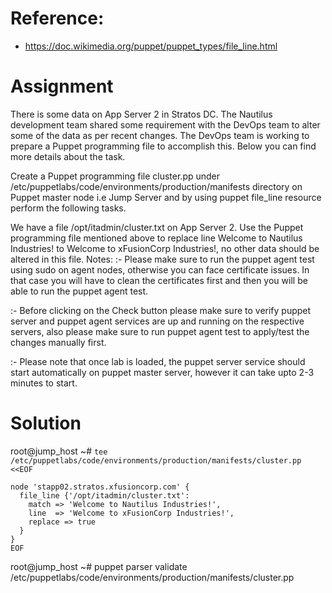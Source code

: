 # Reference:
 * https://doc.wikimedia.org/puppet/puppet_types/file_line.html
# Assignment
There is some data on App Server 2 in Stratos DC. The Nautilus development team shared some requirement with the DevOps team to alter some of the data as per recent changes. The DevOps team is working to prepare a Puppet programming file to accomplish this. Below you can find more details about the task.



Create a Puppet programming file cluster.pp under /etc/puppetlabs/code/environments/production/manifests directory on Puppet master node i.e Jump Server and by using puppet file_line resource perform the following tasks.

We have a file /opt/itadmin/cluster.txt on App Server 2. Use the Puppet programming file mentioned above to replace line Welcome to Nautilus Industries! to Welcome to xFusionCorp Industries!, no other data should be altered in this file.
Notes: :- Please make sure to run the puppet agent test using sudo on agent nodes, otherwise you can face certificate issues. In that case you will have to clean the certificates first and then you will be able to run the puppet agent test.

:- Before clicking on the Check button please make sure to verify puppet server and puppet agent services are up and running on the respective servers, also please make sure to run puppet agent test to apply/test the changes manually first.

:- Please note that once lab is loaded, the puppet server service should start automatically on puppet master server, however it can take upto 2-3 minutes to start.

# Solution

root@jump_host ~# `tee /etc/puppetlabs/code/environments/production/manifests/cluster.pp <<EOF`
```
node 'stapp02.stratos.xfusioncorp.com' {
  file_line {'/opt/itadmin/cluster.txt':
    match => 'Welcome to Nautilus Industries!',
    line  => 'Welcome to xFusionCorp Industries!',
    replace => true
  }
}
EOF
```
root@jump_host ~# puppet parser validate /etc/puppetlabs/code/environments/production/manifests/cluster.pp
